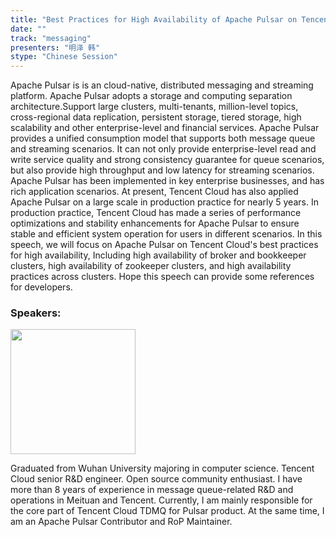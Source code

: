 ```yaml
---
title: "Best Practices for High Availability of Apache Pulsar on Tencent Cloud"
date: ""
track: "messaging"
presenters: "明泽 韩"
stype: "Chinese Session"
--- 
```


Apache Pulsar is is an cloud-native, distributed messaging and streaming platform. Apache Pulsar adopts a storage and computing separation architecture.Support large clusters, multi-tenants, million-level topics, cross-regional data replication, persistent storage, tiered storage, high scalability and other enterprise-level and financial services. Apache Pulsar provides a unified consumption model that supports both message queue and streaming scenarios. It can not only provide enterprise-level read and write service quality and strong consistency guarantee for queue scenarios, but also provide high throughput and low latency for streaming scenarios.
Apache Pulsar has been implemented in key enterprise businesses, and has rich application scenarios. At present, Tencent Cloud has also applied Apache Pulsar on a large scale in production practice for nearly 5 years. In production practice, Tencent Cloud has made a series of performance optimizations and stability enhancements for Apache Pulsar to ensure stable and efficient system operation for users in different scenarios. 
In this speech, we will focus on Apache Pulsar on Tencent Cloud's best practices for high availability, Including high availability of broker and bookkeeper clusters, high availability of zookeeper clusters, and high availability practices across clusters. Hope this speech can  provide some references for developers.

### Speakers:

<img src="https://sessionize.com/image/9c17-400o400o1-JPuaxw3mCtQ2zt9Ew94C2n.jpg" width="200" /><br/>

Graduated from Wuhan University majoring in computer science. Tencent Cloud senior R&D engineer. Open source community enthusiast. I have more than 8 years of experience in message queue-related R&D and operations in Meituan and Tencent. Currently, I am mainly responsible for the core part of Tencent Cloud TDMQ for Pulsar product. At the same time, I am an Apache Pulsar Contributor and RoP Maintainer.